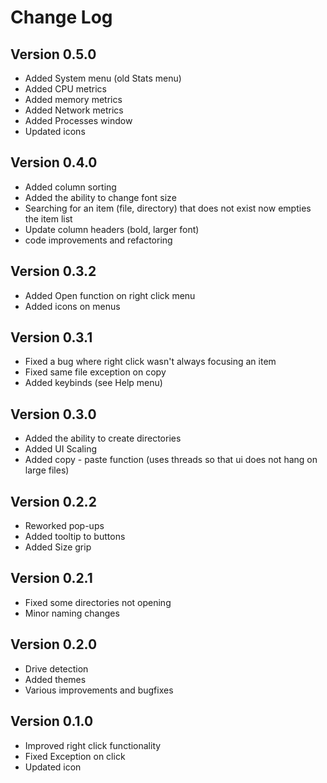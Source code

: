 # Change Log

## Version 0.5.0

- Added System menu (old Stats menu)
- Added CPU metrics
- Added memory metrics
- Added Network metrics
- Added Processes window
- Updated icons

## Version 0.4.0

- Added column sorting
- Added the ability to change font size
- Searching for an item (file, directory) that does not exist now empties the item list
- Update column headers (bold, larger font)
- code improvements and refactoring

## Version 0.3.2

- Added Open function on right click menu
- Added icons on menus

## Version 0.3.1

- Fixed a bug where right click wasn't always focusing an item
- Fixed same file exception on copy
- Added keybinds (see Help menu)

## Version 0.3.0

- Added the ability to create directories
- Added UI Scaling
- Added copy - paste function (uses threads so that ui does not hang on large files)

## Version 0.2.2

- Reworked pop-ups
- Added tooltip to buttons
- Added Size grip

## Version 0.2.1

- Fixed some directories not opening
- Minor naming changes

## Version 0.2.0

- Drive detection
- Added themes
- Various improvements and bugfixes

## Version 0.1.0

- Improved right click functionality
- Fixed Exception on click
- Updated icon
